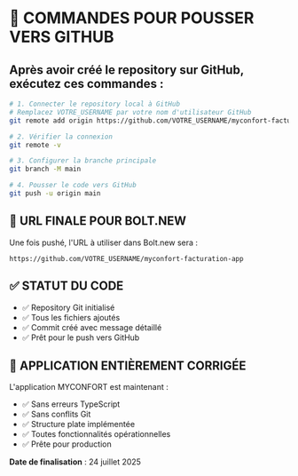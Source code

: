 # 🚀 COMMANDES POUR POUSSER VERS GITHUB

## Après avoir créé le repository sur GitHub, exécutez ces commandes :

```bash
# 1. Connecter le repository local à GitHub
# Remplacez VOTRE_USERNAME par votre nom d'utilisateur GitHub
git remote add origin https://github.com/VOTRE_USERNAME/myconfort-facturation-app.git

# 2. Vérifier la connexion
git remote -v

# 3. Configurer la branche principale
git branch -M main

# 4. Pousser le code vers GitHub
git push -u origin main
```

## 🎯 URL FINALE POUR BOLT.NEW

Une fois pushé, l'URL à utiliser dans Bolt.new sera :
```
https://github.com/VOTRE_USERNAME/myconfort-facturation-app
```

## ✅ STATUT DU CODE

- ✅ Repository Git initialisé
- ✅ Tous les fichiers ajoutés
- ✅ Commit créé avec message détaillé
- ✅ Prêt pour le push vers GitHub

## 🔧 APPLICATION ENTIÈREMENT CORRIGÉE

L'application MYCONFORT est maintenant :
- ✅ Sans erreurs TypeScript
- ✅ Sans conflits Git
- ✅ Structure plate implémentée
- ✅ Toutes fonctionnalités opérationnelles
- ✅ Prête pour production

**Date de finalisation** : 24 juillet 2025
